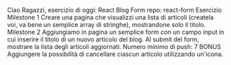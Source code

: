  Ciao Ragazzi,
esercizio di oggi: React Blog Form
repo: react-form
Esercizio
Milestone 1
Creare una pagina che visualizzi una lista di articoli (createla voi, va bene un semplice array di stringhe), mostrandone solo il titolo.
Milestone 2
Aggiungiamo in pagina un semplice form con un campo input in cui inserire il titolo di un nuovo articolo del blog. Al submit del form, mostrare la lista degli articoli aggiornati.
Numero minimo di push: 7
BONUS
Aggiungere la possibilità di cancellare ciascun articolo utilizzando un'icona.
